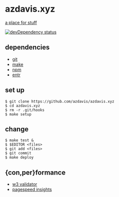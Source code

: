 # azdavis.xyz

[a place for stuff][]

[a place for stuff]: http://azdavis.xyz

[![devDependency status][]][devDependency info]

[devDependency status]: https://david-dm.org/azdavis/azdavis.xyz/dev-status.svg
[devDependency info]: https://david-dm.org/azdavis/azdavis.xyz?type=dev

## dependencies

- [git][]
- [make][]
- [npm][]
- [entr][]

[git]: https://git-scm.com
[make]: https://www.gnu.org/software/make
[npm]: https://www.npmjs.com
[entr]: http://entrproject.org

## set up

    $ git clone https://github.com/azdavis/azdavis.xyz
    $ cd azdavis.xyz
    $ rm -r .git/hooks
    $ make setup

## change

    $ make test &
    $ $EDITOR <files>
    $ git add <files>
    $ git commit
    $ make deploy

## {con,per}formance

- [w3 validator][]
- [pagespeed insights][]

[w3 validator]: https://validator.w3.org/nu/?doc=http://azdavis.xyz
[pagespeed insights]: https://developers.google.com/speed/pagespeed/insights/?url=http://azdavis.xyz

